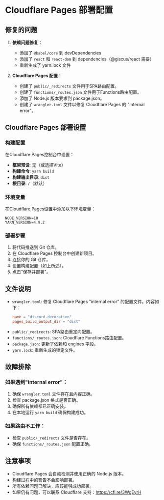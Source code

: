 # Cloudflare Pages 部署配置

## 修复的问题

1.  **依赖问题修复**：
    *   添加了 `@babel/core` 到 devDependencies
    *   添加了 `react` 和 `react-dom` 到 dependencies（@giscus/react 需要）
    *   重新生成了 yarn.lock 文件

2.  **Cloudflare Pages 配置**：
    *   创建了 `public/_redirects` 文件用于SPA路由配置。
    *   创建了 `functions/_routes.json` 文件用于Functions路由配置。
    *   添加了 Node.js 版本要求到 package.json。
    *   创建了 `wrangler.toml` 文件以修复 Cloudflare Pages 的 "internal error"。

## Cloudflare Pages 部署设置

### 构建配置
在Cloudflare Pages控制台中设置：
- **框架预设**: 无（或选择Vite）
- **构建命令**: `yarn build`
- **构建输出目录**: `dist`
- **根目录**: `/`（默认）

### 环境变量
在Cloudflare Pages设置中添加以下环境变量：
```
NODE_VERSION=18
YARN_VERSION=4.9.2
```

### 部署步骤
1.  将代码推送到 Git 仓库。
2.  在 Cloudflare Pages 控制台中创建新项目。
3.  连接你的 Git 仓库。
4.  设置构建配置（如上所述）。
5.  点击"保存并部署"。

## 文件说明

-   `wrangler.toml`: 修复 Cloudflare Pages "internal error" 的配置文件。内容如下：
    ```toml
    name = "discord-decoration"
    pages_build_output_dir = "dist"
    ```
-   `public/_redirects`: SPA路由重定向配置。
-   `functions/_routes.json`: Cloudflare Functions路由配置。
-   `package.json`: 更新了依赖和 engines 字段。
-   `yarn.lock`: 重新生成的锁定文件。

## 故障排除

### 如果遇到"internal error"：
1.  确保 `wrangler.toml` 文件存在且内容正确。
2.  检查 package.json 格式是否正确。
3.  确保所有依赖都已正确安装。
4.  在本地运行 `yarn build` 确保构建成功。

### 如果路由不工作：
-   检查 `public/_redirects` 文件是否存在。
-   确保 `functions/_routes.json` 配置正确。

## 注意事项

-   Cloudflare Pages 会自动检测并使用正确的 Node.js 版本。
-   构建过程中的警告不会影响部署。
-   所有依赖问题已解决，应该能够成功部署。
-   如果仍有问题，可以联系 Cloudflare 支持：https://cfl.re/3WgEyrH